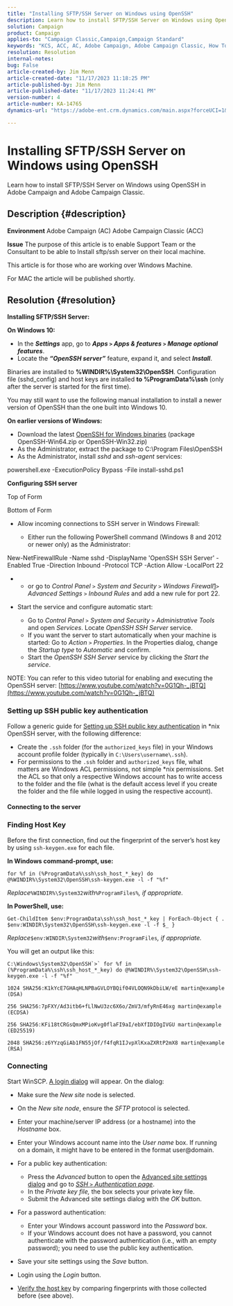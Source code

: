 ```yaml
---
title: "Installing SFTP/SSH Server on Windows using OpenSSH"
description: Learn how to install SFTP/SSH Server on Windows using OpenSSH in Adobe Campaign and Adobe Campaign Classic.
solution: Campaign
product: Campaign
applies-to: "Campaign Classic,Campaign,Campaign Standard"
keywords: "KCS, ACC, AC, Adobe Campaign, Adobe Campaign Classic, How To, Install SFTP/SSH Server, Windows, OpenSSH"
resolution: Resolution
internal-notes: 
bug: False
article-created-by: Jim Menn
article-created-date: "11/17/2023 11:18:25 PM"
article-published-by: Jim Menn
article-published-date: "11/17/2023 11:24:41 PM"
version-number: 4
article-number: KA-14765
dynamics-url: "https://adobe-ent.crm.dynamics.com/main.aspx?forceUCI=1&pagetype=entityrecord&etn=knowledgearticle&id=1e189596-9f85-ee11-8179-6045bd006268"

---
```

# Installing SFTP/SSH Server on Windows using OpenSSH


Learn how to install SFTP/SSH Server on Windows using OpenSSH in Adobe Campaign and Adobe Campaign Classic.

## Description {#description}


<b>Environment</b>
 Adobe Campaign (AC)
 Adobe Campaign Classic (ACC)

<b>Issue</b>
 The purpose of this article is to enable Support Team or the Consultant to be able to Install sftp/ssh server on their local machine.

This article is for those who are working over Windows Machine.

For MAC the article will be published shortly.


## Resolution {#resolution}


<b>Installing SFTP/SSH Server:</b>

<b>On Windows 10:</b>

- In the <b>*Settings</b>* app, go to <b>*Apps `>`  Apps & features `>`  Manage optional features</b>*.
- Locate the <b>*“OpenSSH server”</b>* feature, expand it, and select <b>*Install</b>*.


Binaries are installed to <b>%WINDIR%\System32\OpenSSH</b>. Configuration file (sshd_config) and host keys are installed <b>to %ProgramData%\ssh</b> (only after the server is started for the first time).

You may still want to use the following manual installation to install a newer version of OpenSSH than the one built into Windows 10.

<b>On earlier versions of Windows:</b>

- Download the latest [OpenSSH for Windows binaries](https://github.com/PowerShell/Win32-OpenSSH/releases "https://github.com/PowerShell/Win32-OpenSSH/releases") (package OpenSSH-Win64.zip or OpenSSH-Win32.zip)
- As the Administrator, extract the package to C:\Program Files\OpenSSH
- As the Administrator, install *sshd* and *ssh-agent* services:


powershell.exe -ExecutionPolicy Bypass -File install-sshd.ps1



<b>Configuring SSH server</b>

Top of Form

Bottom of Form

- Allow incoming connections to SSH server in Windows Firewall:

    - Either run the following PowerShell command (Windows 8 and 2012 or newer only) as the Administrator:


New-NetFirewallRule -Name sshd -DisplayName 'OpenSSH SSH Server' -Enabled True -Direction Inbound -Protocol TCP -Action Allow -LocalPort 22

- - or go to *Control Panel `>`  System and Security `>`  Windows Firewall*[1](https://winscp.net/eng/docs/guide_windows_openssh_server#fn1)*`>`  Advanced Settings `>`  Inbound Rules* and add a new rule for port 22.
- Start the service and configure automatic start:

    - Go to *Control Panel `>`  System and Security `>`  Administrative Tools* and open *Services*. Locate *OpenSSH SSH Server* service.
    - If you want the server to start automatically when your machine is started: Go to *Action `>`  Properties*. In the Properties dialog, change the *Startup type* to *Automatic* and confirm.
    - Start the *OpenSSH SSH Server* service by clicking the *Start the service*.


NOTE: You can refer to this video tutorial for enabling and executing the OpenSSH server: [https://www.youtube.com/watch?v=0G1Qh-_jBTQ](https://www.youtube.com/watch?v=0G1Qh-_jBTQ)





### Setting up SSH public key authentication



Follow a generic guide for [Setting up SSH public key authentication](https://winscp.net/eng/docs/guide_public_key) in \*nix OpenSSH server, with the following difference:

- Create the `.ssh` folder (for the `authorized_keys` file) in your Windows account profile folder (typically in `C:\Users\username\.ssh`).
- For permissions to the `.ssh` folder and `authorized_keys` file, what matters are Windows ACL permissions, not simple \*nix permissions. Set the ACL so that only a respective Windows account has to write access to the folder and the file (what is the default access level if you create the folder and the file while logged in using the respective account).




#### Connecting to the server



### <b>Finding Host Key</b>

Before the first connection, find out the fingerprint of the server’s host key by using `ssh-keygen.exe` for each file.

<b>In Windows command-prompt, use: </b>


```
for %f in (%ProgramData%\ssh\ssh_host_*_key) do @%WINDIR%\System32\OpenSSH\ssh-keygen.exe -l -f "%f"
```


*Replace*`%WINDIR%\System32`*with*`%ProgramFiles%`*, if appropriate.*

<b>In PowerShell, use: </b>


```
Get-ChildItem $env:ProgramData\ssh\ssh_host_*_key | ForEach-Object { . $env:WINDIR\System32\OpenSSH\ssh-keygen.exe -l -f $_ }
```


*Replace*`$env:WINDIR\System32`*with*`$env:ProgramFiles`*, if appropriate.*

You will get an output like this:


```
C:\Windows\System32\OpenSSH`>` for %f in (%ProgramData%\ssh\ssh_host_*_key) do @%WINDIR%\System32\OpenSSH\ssh-keygen.exe -l -f "%f"
```



```
1024 SHA256:K1kYcE7GHAqHLNPBaGVLOYBQif04VLOQN9kDbiLW/eE martin@example (DSA)
```



```
256 SHA256:7pFXY/Ad3itb6+fLlNwU3zc6X6o/ZmV3/mfyRnE46xg martin@example (ECDSA)
```



```
256 SHA256:KFi18tCRGsQmxMPioKvg0flaFI9aI/ebXfIDIOgIVGU martin@example (ED25519)
```



```
2048 SHA256:z6YYzqGiAb1FN55jOf/f4fqR1IJvpXlKxaZXRtP2mX8 martin@example (RSA)
```




### Connecting



Start WinSCP. [A login dialog](https://winscp.net/eng/docs/ui_login) will appear. On the dialog:

- Make sure the *New site* node is selected.
- On the *New site node*, ensure the *SFTP* protocol is selected.
- Enter your machine/server IP address (or a hostname) into the *Hostname* box.
- Enter your Windows account name into the *User name* box. If running on a domain, it might have to be entered in the format user@domain.
- For a public key authentication:

    - Press the *Advanced* button to open the [Advanced site settings dialog](https://winscp.net/eng/docs/ui_login_advanced) and go to *[SSH `>`  Authentication page](https://winscp.net/eng/docs/ui_login_authentication)*.
    - In the *Private key file,* the box selects your private key file.
    - Submit the Advanced site settings dialog with the *OK* button.
- For a password authentication:

    - Enter your Windows account password into the *Password* box.
    - If your Windows account does not have a password, you cannot authenticate with the password authentication (i.e., with an empty password); you need to use the public key authentication.
- Save your site settings using the *Save* button.
- Login using the *Login* button.
- [Verify the host key](https://winscp.net/eng/docs/ssh_verifying_the_host_key) by comparing fingerprints with those collected before (see above).



